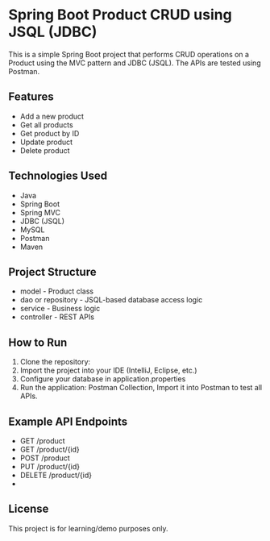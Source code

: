 # Spring Boot Product CRUD using JSQL (JDBC)

This is a simple Spring Boot project that performs CRUD operations on a Product using the MVC pattern and JDBC (JSQL). The APIs are tested using Postman.

## Features

- Add a new product
- Get all products
- Get product by ID
- Update product
- Delete product

## Technologies Used

- Java
- Spring Boot
- Spring MVC
- JDBC (JSQL)
- MySQL
- Postman
- Maven

## Project Structure

- model - Product class
- dao or repository - JSQL-based database access logic
- service - Business logic
- controller - REST APIs

## How to Run

1. Clone the repository:
2. Import the project into your IDE (IntelliJ, Eclipse, etc.)
3. Configure your database in application.properties  
4. Run the application: Postman Collection, Import it into Postman to test all APIs.

## Example API Endpoints

- GET /product
- GET /product/{id}
- POST /product
- PUT /product/{id}
- DELETE /product/{id}
- 
## License

This project is for learning/demo purposes only.
